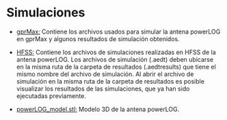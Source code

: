 # Simulaciones

* [gprMax:](https://github.com/gdh-uniandes/GPR-Uniandes/blob/main/Simulaciones/gprMax/) Contiene los archivos usados para simular la antena powerLOG en gprMax y algunos resultados de simulación obtenidos.

* [HFSS:](https://github.com/gdh-uniandes/GPR-Uniandes/blob/main/Simulaciones/HFSS/) Contiene los archivos de simulaciones realizadas en HFSS de la antena powerLOG. Los archivos de simulación (.aedt) deben ubicarse en la misma ruta de la carpeta de resultados (.aedtresults) que tiene el mismo nombre del archivo de simulación. Al abrir el archivo de simulación en la misma ruta de la carpeta de resultados es posible visualizar los resultados de las simulaciones, que ya han sido ejecutadas previamente.

* [powerLOG_model.stl:](https://github.com/gdh-uniandes/GPR-Uniandes/blob/main/Simulaciones/powerLOG_model.stl) Modelo 3D de la antena powerLOG.

